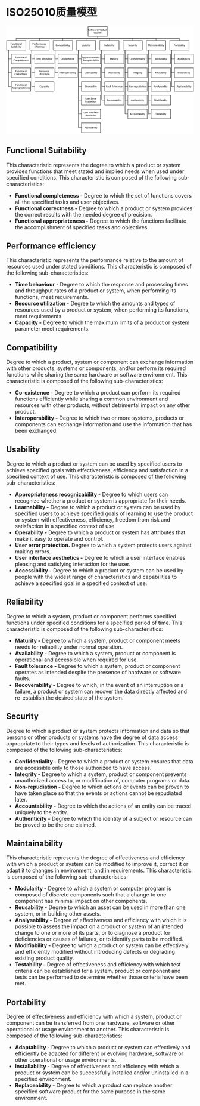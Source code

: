 # ISO25010质量模型



![Quality Characteristics in ISO25010](../../../../.gitbook/assets/image%20%2856%29.png)

## Functional Suitability

This characteristic represents the degree to which a product or system provides functions that meet stated and implied needs when used under specified conditions. This characteristic is composed of the following sub-characteristics:

* **Functional completeness -** Degree to which the set of functions covers all the specified tasks and user objectives.
* **Functional correctness -** Degree to which a product or system provides the correct results with the needed degree of precision.
* **Functional appropriateness -** Degree to which the functions facilitate the accomplishment of specified tasks and objectives.

## Performance efficiency

This characteristic represents the performance relative to the amount of resources used under stated conditions. This characteristic is composed of the following sub-characteristics:

* **Time behaviour -** Degree to which the response and processing times and throughput rates of a product or system, when performing its functions, meet requirements.
* **Resource utilization -** Degree to which the amounts and types of resources used by a product or system, when performing its functions, meet requirements.
* **Capacity -** Degree to which the maximum limits of a product or system parameter meet requirements.

## Compatibility

Degree to which a product, system or component can exchange information with other products, systems or components, and/or perform its required functions while sharing the same hardware or software environment. This characteristic is composed of the following sub-characteristics:

* **Co-existence -** Degree to which a product can perform its required functions efficiently while sharing a common environment and resources with other products, without detrimental impact on any other product.
* **Interoperability -** Degree to which two or more systems, products or components can exchange information and use the information that has been exchanged.

## Usability

Degree to which a product or system can be used by specified users to achieve specified goals with effectiveness, efficiency and satisfaction in a specified context of use. This characteristic is composed of the following sub-characteristics:

* **Appropriateness recognizability -** Degree to which users can recognize whether a product or system is appropriate for their needs.
* **Learnability -** Degree to which a product or system can be used by specified users to achieve specified goals of learning to use the product or system with effectiveness, efficiency, freedom from risk and satisfaction in a specified context of use.
* **Operability -** Degree to which a product or system has attributes that make it easy to operate and control.
* **User error protection.** Degree to which a system protects users against making errors.
* **User interface aesthetics -** Degree to which a user interface enables pleasing and satisfying interaction for the user.
* **Accessibility -** Degree to which a product or system can be used by people with the widest range of characteristics and capabilities to achieve a specified goal in a specified context of use.

## Reliability

Degree to which a system, product or component performs specified functions under specified conditions for a specified period of time. This characteristic is composed of the following sub-characteristics:

* **Maturity -** Degree to which a system, product or component meets needs for reliability under normal operation.
* **Availability -** Degree to which a system, product or component is operational and accessible when required for use.
* **Fault tolerance -** Degree to which a system, product or component operates as intended despite the presence of hardware or software faults.
* **Recoverability -** Degree to which, in the event of an interruption or a failure, a product or system can recover the data directly affected and re-establish the desired state of the system.

## Security

Degree to which a product or system protects information and data so that persons or other products or systems have the degree of data access appropriate to their types and levels of authorization. This characteristic is composed of the following sub-characteristics:

* **Confidentiality -** Degree to which a product or system ensures that data are accessible only to those authorized to have access.
* **Integrity -** Degree to which a system, product or component prevents unauthorized access to, or modification of, computer programs or data.
* **Non-repudiation -** Degree to which actions or events can be proven to have taken place so that the events or actions cannot be repudiated later.
* **Accountability -** Degree to which the actions of an entity can be traced uniquely to the entity.
* **Authenticity -** Degree to which the identity of a subject or resource can be proved to be the one claimed.

## Maintainability

This characteristic represents the degree of effectiveness and efficiency with which a product or system can be modified to improve it, correct it or adapt it to changes in environment, and in requirements. This characteristic is composed of the following sub-characteristics:

* **Modularity -** Degree to which a system or computer program is composed of discrete components such that a change to one component has minimal impact on other components.
* **Reusability -** Degree to which an asset can be used in more than one system, or in building other assets.
* **Analysability -** Degree of effectiveness and efficiency with which it is possible to assess the impact on a product or system of an intended change to one or more of its parts, or to diagnose a product for deficiencies or causes of failures, or to identify parts to be modified.
* **Modifiability -** Degree to which a product or system can be effectively and efficiently modified without introducing defects or degrading existing product quality.
* **Testability -** Degree of effectiveness and efficiency with which test criteria can be established for a system, product or component and tests can be performed to determine whether those criteria have been met.

## Portability

Degree of effectiveness and efficiency with which a system, product or component can be transferred from one hardware, software or other operational or usage environment to another. This characteristic is composed of the following sub-characteristics:

* **Adaptability -** Degree to which a product or system can effectively and efficiently be adapted for different or evolving hardware, software or other operational or usage environments.
* **Installability -** Degree of effectiveness and efficiency with which a product or system can be successfully installed and/or uninstalled in a specified environment.
* **Replaceability -** Degree to which a product can replace another specified software product for the same purpose in the same environment.

